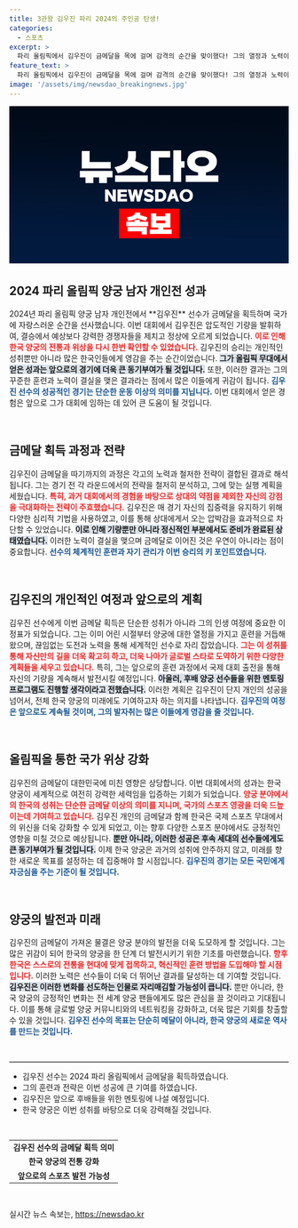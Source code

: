 ```yaml
---
title: 3관왕 김우진 파리 2024의 주인공 탄생!
categories:
  - 스포츠
excerpt: >
  파리 올림픽에서 김우진이 금메달을 목에 걸며 감격의 순간을 맞이했다! 그의 열정과 노력이 빛난 시상식 현장을 전합니다. 클릭해서 감동을 느껴보세요!
feature_text: >
  파리 올림픽에서 김우진이 금메달을 목에 걸며 감격의 순간을 맞이했다! 그의 열정과 노력이 빛난 시상식 현장을 전합니다. 클릭해서 감동을 느껴보세요!
image: '/assets/img/newsdao_breakingnews.jpg'
---
```


<p><img src="/assets/img/newsdao_breakingnews.jpg" alt="ranknews 속보" /></p>

<h2 data-ke-size="size26">2024 파리 올림픽 양궁 남자 개인전 성과</h2>

<p data-ke-size="size16">2024년 파리 올림픽 양궁 남자 개인전에서 **김우진** 선수가 금메달을 획득하며 국가에 자랑스러운 순간을 선사했습니다. 이번 대회에서 김우진은 압도적인 기량을 발휘하여, 결승에서 예상보다 강력한 경쟁자들을 제치고 정상에 오르게 되었습니다. <b><span style="color: #ee2323;">이로 인해 한국 양궁의 전통과 위상을 다시 한번 확인할 수 있었습니다.</span></b> 김우진의 승리는 개인적인 성취뿐만 아니라 많은 한국인들에게 영감을 주는 순간이었습니다. <b><span style="background-color: #21538527;">그가 올림픽 무대에서 얻은 성과는 앞으로의 경기에 더욱 큰 동기부여가 될 것입니다.</span></b> 또한, 이러한 결과는 그의 꾸준한 훈련과 노력이 결실을 맺은 결과라는 점에서 많은 이들에게 귀감이 됩니다. <b><span style="color: #1a5490;">김우진 선수의 성공적인 경기는 단순한 운동 이상의 의미를 지닙니다.</span></b> 이번 대회에서 얻은 경험은 앞으로 그가 대회에 임하는 데 있어 큰 도움이 될 것입니다.</p>

<p data-ke-size="size16">&nbsp;</p>

<h2 data-ke-size="size26">금메달 획득 과정과 전략</h2>

<p data-ke-size="size16">김우진이 금메달을 따기까지의 과정은 각고의 노력과 철저한 전략이 결합된 결과로 해석됩니다. 그는 경기 전 각 라운드에서의 전략을 철저히 분석하고, 그에 맞는 실행 계획을 세웠습니다. <b><span style="color: #ee2323;">특히, 과거 대회에서의 경험을 바탕으로 상대의 약점을 제외한 자신의 강점을 극대화하는 전략이 주효했습니다.</span></b> 김우진은 매 경기 자신의 집중력을 유지하기 위해 다양한 심리적 기법을 사용하였고, 이를 통해 상대에게서 오는 압박감을 효과적으로 차단할 수 있었습니다. <b><span style="background-color: #21538527;">이로 인해 기량뿐만 아니라 정신적인 부분에서도 준비가 완료된 상태였습니다.</span></b> 이러한 노력이 결실을 맺으며 금메달로 이어진 것은 우연이 아니라는 점이 중요합니다. <b><span style="color: #1a5490;">선수의 체계적인 훈련과 자기 관리가 이번 승리의 키 포인트였습니다.</span></b></p>

<p data-ke-size="size16">&nbsp;</p>

<h2 data-ke-size="size26">김우진의 개인적인 여정과 앞으로의 계획</h2>

<p data-ke-size="size16">김우진 선수에게 이번 금메달 획득은 단순한 성취가 아니라 그의 인생 여정에 중요한 이정표가 되었습니다. 그는 이미 어린 시절부터 양궁에 대한 열정을 가지고 훈련을 거듭해왔으며, 끊임없는 도전과 노력을 통해 세계적인 선수로 자리 잡았습니다. <b><span style="color: #ee2323;">그는 이 성취를 통해 자신만의 길을 더욱 확고히 하고, 더욱 나아가 글로벌 스타로 도약하기 위한 다양한 계획들을 세우고 있습니다.</span></b> 특히, 그는 앞으로의 훈련 과정에서 국제 대회 출전을 통해 자신의 기량을 계속해서 발전시킬 예정입니다. <b><span style="background-color: #21538527;">아울러, 후배 양궁 선수들을 위한 멘토링 프로그램도 진행할 생각이라고 전했습니다.</span></b> 이러한 계획은 김우진이 단지 개인의 성공을 넘어서, 전체 한국 양궁의 미래에도 기여하고자 하는 의지를 나타냅니다. <b><span style="color: #1a5490;">김우진의 여정은 앞으로도 계속될 것이며, 그의 발자취는 많은 이들에게 영감을 줄 것입니다.</span></b></p>

<p data-ke-size="size16">&nbsp;</p>

<h2 data-ke-size="size26">올림픽을 통한 국가 위상 강화</h2>

<p data-ke-size="size16">김우진의 금메달이 대한민국에 미친 영향은 상당합니다. 이번 대회에서의 성과는 한국 양궁이 세계적으로 여전히 강력한 세력임을 입증하는 기회가 되었습니다. <b><span style="color: #ee2323;">양궁 분야에서의 한국의 성취는 단순한 금메달 이상의 의미를 지니며, 국가의 스포츠 영광을 더욱 드높이는데 기여하고 있습니다.</span></b> 김우진 개인의 금메달과 함께 한국은 국제 스포츠 무대에서의 위신을 더욱 강화할 수 있게 되었고, 이는 향후 다양한 스포츠 분야에서도 긍정적인 영향을 미칠 것으로 예상됩니다. <b><span style="background-color: #21538527;">뿐만 아니라, 이러한 성공은 후속 세대의 선수들에게도 큰 동기부여가 될 것입니다.</span></b> 이제 한국 양궁은 과거의 성취에 안주하지 않고, 미래를 향한 새로운 목표를 설정하는 데 집중해야 할 시점입니다. <b><span style="color: #1a5490;">김우진의 경기는 모든 국민에게 자긍심을 주는 기준이 될 것입니다.</span></b></p>

<p data-ke-size="size16">&nbsp;</p>

<h2 data-ke-size="size26">양궁의 발전과 미래</h2>

<p data-ke-size="size16">김우진의 금메달이 가져온 물결은 양궁 분야의 발전을 더욱 도모하게 할 것입니다. 그는 많은 귀감이 되어 한국의 양궁을 한 단계 더 발전시키기 위한 기초를 마련했습니다. <b><span style="color: #ee2323;">향후 한국은 스스로의 전통을 현대에 맞게 접목하고, 혁신적인 훈련 방법을 도입해야 할 시점입니다.</span></b> 이러한 노력은 선수들이 더욱 더 뛰어난 결과를 달성하는 데 기여할 것입니다. <b><span style="background-color: #21538527;">김우진은 이러한 변화를 선도하는 인물로 자리매김할 가능성이 큽니다.</span></b> 뿐만 아니라, 한국 양궁의 긍정적인 변화는 전 세계 양궁 팬들에게도 많은 관심을 끌 것이라고 기대됩니다. 이를 통해 글로벌 양궁 커뮤니티와의 네트워킹을 강화하고, 더욱 많은 기회를 창출할 수 있을 것입니다. <b><span style="color: #1a5490;">김우진 선수의 목표는 단순히 메달이 아니라, 한국 양궁의 새로운 역사를 만드는 것입니다.</span></b></p>

<p data-ke-size="size16">&nbsp;</p>

<hr style="height:2px; border:none; background-color:#666;"/>

<ul>
  <li>김우진 선수는 2024 파리 올림픽에서 금메달을 획득하였습니다.</li>
  <li>그의 훈련과 전략은 이번 성공에 큰 기여를 하였습니다.</li>
  <li>김우진은 앞으로 후배들을 위한 멘토링에 나설 예정입니다.</li>
  <li>한국 양궁은 이번 성취를 바탕으로 더욱 강력해질 것입니다.</li>
</ul>

<p data-ke-size="size16">&nbsp;</p> 

<table style="width: 100%; border-collapse: collapse;">
  <tr>
    <td style="text-align: center; height: 17px;"><b>김우진 선수의 금메달 획득 의미</b></td>
  </tr>
  <tr>
    <td style="text-align: center; height: 17px;"><b>한국 양궁의 전통 강화</b></td>
  </tr>
  <tr>
    <td style="text-align: center; height: 17px;"><b>앞으로의 스포츠 발전 가능성</b></td>
  </tr>
</table> 

<p data-ke-size="size16">&nbsp;</p>
실시간 뉴스 속보는, <a href="https://newsdao.kr" rel="dofollow">https://newsdao.kr</a>


